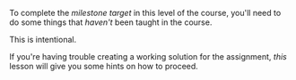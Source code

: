 To complete the _milestone target_ in this level of the course, you'll need to do some things that _haven't_ been taught in the course.

This is intentional.

If you're having trouble creating a working solution for the assignment, _this_ lesson will give you some hints on how to proceed.